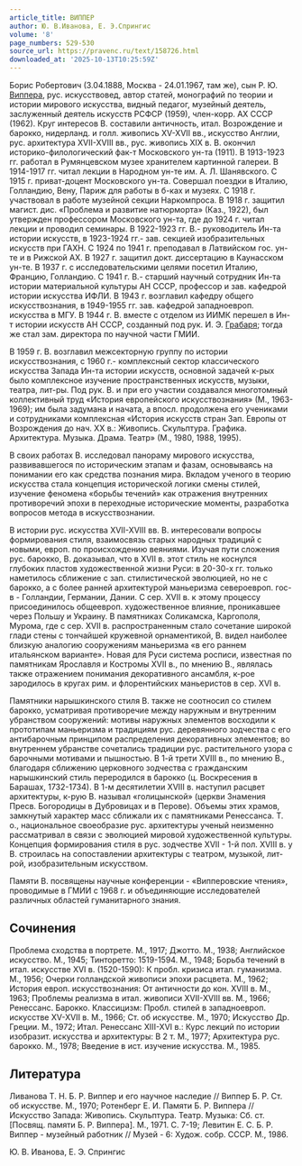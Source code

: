 ```yaml
---
article_title: ВИППЕР
author: Ю. В.Иванова, Е. Э.Спрингис
volume: '8'
page_numbers: 529-530
source_url: https://pravenc.ru/text/158726.html
downloaded_at: '2025-10-13T10:25:59Z'
---
```


Борис Робертович (3.04.1888, Москва - 24.01.1967, там же), сын Р. Ю. [Виппера](https://pravenc.ru/text/Виппера.html), рус. искусствовед, автор статей, монографий по теории и истории мирового искусства, видный педагог, музейный деятель, заслуженный деятель искусств РСФСР (1959), член-корр. АХ СССР (1962). Круг интересов В. составили античность, итал. Возрождение и барокко, нидерланд. и голл. живопись XV-XVII вв., искусство Англии, рус. архитектура XVII-XVIII вв., рус. живопись XIX в. В. окончил историко-филологический фак-т Московского ун-та (1911). В 1913-1923 гг. работал в Румянцевском музее хранителем картинной галереи. В 1914-1917 гг. читал лекции в Народном ун-те им. А. Л. Шанявского. С 1915 г. приват-доцент Московского ун-та. Совершал поездки в Италию, Голландию, Вену, Париж для работы в б-ках и музеях. С 1918 г. участвовал в работе музейной секции Наркомпроса. В 1918 г. защитил магист. дис. «Проблема и развитие натюрморта» (Каз., 1922), был утвержден профессором Московского ун-та, где до 1924 г. читал лекции и проводил семинары. В 1922-1923 гг. В.- руководитель Ин-та истории искусств, в 1923-1924 гг.- зав. секцией изобразительных искусств при ГАХН. С 1924 по 1941 г. преподавал в Латвийском гос. ун-те и в Рижской АХ. В 1927 г. защитил докт. диссертацию в Каунасском ун-те. В 1937 г. с исследовательскими целями посетил Италию, Францию, Голландию. С 1941 г. В.- старший научный сотрудник Ин-та истории материальной культуры АН СССР, профессор и зав. кафедрой истории искусства ИФЛИ. В 1943 г. возглавил кафедру общего искусствознания, в 1949-1955 гг. зав. кафедрой западноевроп. искусства в МГУ. В 1944 г. В. вместе с отделом из ИИМК перешел в Ин-т истории искусств АН СССР, созданный под рук. И. Э. [Грабаря](https://pravenc.ru/text/Грабаря.html); тогда же стал зам. директора по научной части ГМИИ.

В 1959 г. В. возглавил межсекторную группу по истории искусствознания, с 1960 г.- комплексный сектор классического искусства Запада Ин-та истории искусств, основной задачей к-рых было комплексное изучение пространственных искусств, музыки, театра, лит-ры. Под рук. В. и при его участии создавался многотомный коллективный труд «История европейского искусствознания» (М., 1963-1969); им была задумана и начата, а впосл. продолжена его учениками и сотрудниками комплексная «История искусств стран Зап. Европы от Возрождения до нач. XX в.: Живопись. Скульптура. Графика. Архитектура. Музыка. Драма. Театр» (М., 1980, 1988, 1995).

В своих работах В. исследовал панораму мирового искусства, развивавшегося по историческим этапам и фазам, основываясь на понимании его как средства познания мира. Вкладом ученого в теорию искусства стала концепция исторической логики смены стилей, изучение феномена «борьбы течений» как отражения внутренних противоречий эпохи в переходные исторические моменты, разработка вопросов метода в искусствознании.

В истории рус. искусства XVII-XVIII вв. В. интересовали вопросы формирования стиля, взаимосвязь старых народных традиций с новыми, европ. по происхождению веяниями. Изучая пути сложения рус. барокко, В. доказывал, что в XVII в. этот стиль не коснулся глубоких пластов художественной жизни Руси: в 20-30-х гг. только наметилось сближение с зап. стилистической эволюцией, но не с барокко, а с более ранней архитектурой маньеризма североевроп. гос-в - Голландии, Германии, Дании. С сер. XVII в. к этому процессу присоединилось общеевроп. художественное влияние, проникавшее через Польшу и Украину. В памятниках Соликамска, Каргополя, Мурома, где с сер. XVII в. распространенным стало сочетание широкой глади стены с тончайшей кружевной орнаментикой, В. видел наиболее близкую аналогию сооружениям маньеризма «в его раннем итальянском варианте». Новая для Руси система росписи, известная по памятникам Ярославля и Костромы XVII в., по мнению В., являлась также отражением понимания декоративного ансамбля, к-рое зародилось в кругах рим. и флорентийских маньеристов в сер. XVI в.

Памятники нарышкинского стиля В. также не соотносил со стилем барокко, усматривая противоречие между наружным и внутренним убранством сооружений: мотивы наружных элементов восходили к прототипам маньеризма и традициям рус. деревянного зодчества с его антибарочным принципом распределения декоративных элементов; во внутреннем убранстве сочетались традиции рус. растительного узора с барочными мотивами и пышностью. В 1-й трети XVIII в., по мнению В., благодаря сближению церковного зодчества с гражданским нарышкинский стиль переродился в барокко (ц. Воскресения в Барашах, 1732-1734). В 1-м десятилетии XVIII в. наступил расцвет архитектуры, к-рую В. называл «голицынской» (церкви Знамения Пресв. Богородицы в Дубровицах и в Перове). Объемы этих храмов, замкнутый характер масс сближали их с памятниками Ренессанса. Т. о., национальное своеобразие рус. архитектуры ученый неизменно рассматривал в связи с эволюцией мировой художественной культуры. Концепция формирования стиля в рус. зодчестве XVII - 1-й пол. XVIII в. у В. строилась на сопоставлении архитектуры с театром, музыкой, лит-рой, изобразительным искусством.

Памяти В. посвящены научные конференции - «Випперовские чтения», проводимые в ГМИИ с 1968 г. и объединяющие исследователей различных областей гуманитарного знания.

## Сочинения

Проблема сходства в портрете. М., 1917; Джотто. М., 1938; Английское искусство. М., 1945; Тинторетто: 1519-1594. М., 1948; Борьба течений в итал. искусстве XVI в. (1520-1590): К пробл. кризиса итал. гуманизма. М., 1956; Очерки голландской живописи эпохи расцвета. М., 1962; История европ. искусствознания: От античности до кон. XVIII в. М., 1963; Проблемы реализма в итал. живописи XVII-XVIII вв. М., 1966; Ренессанс. Барокко. Классицизм: Пробл. стилей в западноевроп. искусстве XV-XVII в. М., 1966; Ст. об искусстве. М., 1970; Искусство Др. Греции. М., 1972; Итал. Ренессанс XIII-XVI в.: Курс лекций по истории изобразит. искусства и архитектуры: В 2 т. М., 1977; Архитектура рус. барокко. М., 1978; Введение в ист. изучение искусства. М., 1985.

## Литература

Ливанова Т. Н. Б. Р. Виппер и его научное наследие // Виппер Б. Р. Ст. об искусстве. М., 1970; Ротенберг Е. И. Памяти Б. Р. Виппера // Искусство Запада: Живопись. Скульптура. Театр. Музыка: Сб. ст. [Посвящ. памяти Б. Р. Виппера]. М., 1971. С. 7-19; Левитин Е. С. Б. Р. Виппер - музейный работник // Музей - 6: Худож. собр. СССР. М., 1986.

Ю. В.  Иванова,   Е. Э.  Спрингис
